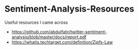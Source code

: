 # Sentiment-Analysis-Resources
Useful resources I came across

- https://github.com/abdulfatir/twitter-sentiment-analysis/blob/master/docs/report.pdf
- https://whatis.techtarget.com/definition/Zipfs-Law
